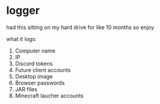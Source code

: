 # logger
 
had this sitting on my hard drive for like 10 months so enjoy

what it logs: 

1. Computer name
2. IP
3. Discord tokens
4. Future client accounts
5. Desktop image
6. Browser passwords
7. JAR files
8. Minecraft laucher accounts
